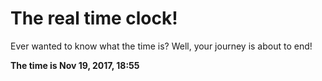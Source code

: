 # The real time clock!

Ever wanted to know what the time is? Well, your journey is about to end!

**The time is Nov 19, 2017, 18:55**